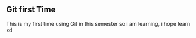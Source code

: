 ## Git first Time

This is my first time using Git in this semester so i am learning, i hope learn xd




